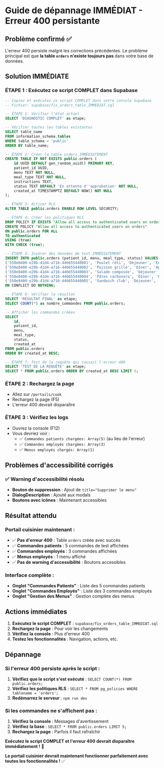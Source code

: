 # Guide de dépannage IMMÉDIAT - Erreur 400 persistante

## Problème confirmé ✅

L'erreur 400 persiste malgré les corrections précédentes. Le problème principal est que **la table `orders` n'existe toujours pas** dans votre base de données.

## Solution IMMÉDIATE

### **ÉTAPE 1 : Exécutez ce script COMPLET dans Supabase**
```sql
-- Copiez et exécutez ce script COMPLET dans votre console Supabase
-- Fichier: supabase/fix_orders_table_IMMEDIAT.sql

-- ÉTAPE 1: Vérifier l'état actuel
SELECT 'DIAGNOSTIC COMPLET' as etape;

-- Vérifier toutes les tables existantes
SELECT table_name 
FROM information_schema.tables 
WHERE table_schema = 'public' 
ORDER BY table_name;

-- ÉTAPE 2: Créer la table orders IMMÉDIATEMENT
CREATE TABLE IF NOT EXISTS public.orders (
    id UUID DEFAULT gen_random_uuid() PRIMARY KEY,
    patient_id UUID,
    menu TEXT NOT NULL,
    meal_type TEXT NOT NULL,
    instructions TEXT,
    status TEXT DEFAULT 'En attente d''approbation' NOT NULL,
    created_at TIMESTAMPTZ DEFAULT NOW() NOT NULL
);

-- ÉTAPE 3: Activer RLS
ALTER TABLE public.orders ENABLE ROW LEVEL SECURITY;

-- ÉTAPE 4: Créer les politiques RLS
DROP POLICY IF EXISTS "Allow all access to authenticated users on orders" ON public.orders;
CREATE POLICY "Allow all access to authenticated users on orders"
ON public.orders FOR ALL
TO authenticated
USING (true)
WITH CHECK (true);

-- ÉTAPE 5: Insérer des données de test IMMÉDIATEMENT
INSERT INTO public.orders (patient_id, menu, meal_type, status) VALUES
('550e8400-e29b-41d4-a716-446655440001', 'Poulet rôti', 'Déjeuner', 'En attente d''approbation'),
('550e8400-e29b-41d4-a716-446655440002', 'Poisson grillé', 'Dîner', 'Approuvé'),
('550e8400-e29b-41d4-a716-446655440003', 'Salade composée', 'Déjeuner', 'En attente d''approbation'),
('550e8400-e29b-41d4-a716-446655440004', 'Pâtes carbonara', 'Dîner', 'En attente d''approbation'),
('550e8400-e29b-41d4-a716-446655440005', 'Sandwich club', 'Déjeuner', 'Approuvé')
ON CONFLICT DO NOTHING;

-- ÉTAPE 6: Vérifier le résultat
SELECT 'RÉSULTAT FINAL' as etape;
SELECT COUNT(*) as nombre_commandes FROM public.orders;

-- Afficher les commandes créées
SELECT 
    id,
    patient_id,
    menu,
    meal_type,
    status,
    created_at
FROM public.orders 
ORDER BY created_at DESC;

-- ÉTAPE 7: Test de la requête qui causait l'erreur 400
SELECT 'TEST DE LA REQUÊTE' as etape;
SELECT * FROM public.orders ORDER BY created_at DESC LIMIT 5;
```

### **ÉTAPE 2 : Rechargez la page**
- Allez sur `/portails/cook`
- Rechargez la page (F5)
- L'erreur 400 devrait disparaître

### **ÉTAPE 3 : Vérifiez les logs**
- Ouvrez la console (F12)
- Vous devriez voir :
  - ✅ `Commandes patients chargées: Array(5)` (au lieu de l'erreur)
  - ✅ `Commandes employés chargées: Array(3)`
  - ✅ `Menus employés chargés: Array(1)`

## Problèmes d'accessibilité corrigés

### ✅ Warning d'accessibilité résolu
- **Bouton de suppression** : Ajout de `title="Supprimer le menu"`
- **DialogDescription** : Ajouté aux modals
- **Boutons avec icônes** : Maintenant accessibles

## Résultat attendu

### **Portail cuisinier maintenant :**
- ✅ **Pas d'erreur 400** : Table `orders` créée avec succès
- ✅ **Commandes patients** : 5 commandes de test affichées
- ✅ **Commandes employés** : 3 commandes affichées
- ✅ **Menus employés** : 1 menu affiché
- ✅ **Pas de warning d'accessibilité** : Boutons accessibles

### **Interface complète :**
- **Onglet "Commandes Patients"** : Liste des 5 commandes patients
- **Onglet "Commandes Employés"** : Liste des 3 commandes employés
- **Onglet "Gestion des Menus"** : Gestion complète des menus

## Actions immédiates

1. **Exécutez le script COMPLET** : `supabase/fix_orders_table_IMMEDIAT.sql`
2. **Rechargez la page** : Pour voir les changements
3. **Vérifiez la console** : Plus d'erreur 400
4. **Testez les fonctionnalités** : Navigation, actions, etc.

## Dépannage

### Si l'erreur 400 persiste après le script :
1. **Vérifiez que le script s'est exécuté** : `SELECT COUNT(*) FROM public.orders;`
2. **Vérifiez les politiques RLS** : `SELECT * FROM pg_policies WHERE tablename = 'orders';`
3. **Redémarrez le serveur** : `npm run dev`

### Si les commandes ne s'affichent pas :
1. **Vérifiez la console** : Messages d'avertissement
2. **Vérifiez la base** : `SELECT * FROM public.orders LIMIT 5;`
3. **Rechargez la page** : Parfois il faut rafraîchir

**Exécutez le script COMPLET et l'erreur 400 devrait disparaître immédiatement !** 🎉

**Le portail cuisinier devrait maintenant fonctionner parfaitement avec toutes les fonctionnalités !** ✅



